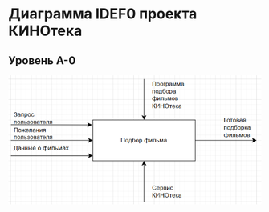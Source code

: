 # Диаграмма IDEF0 проекта КИНОтека
## Уровень A-0
![Alt text](/idef0-a0.png?raw=true "IDEF0 lvlA-0")
